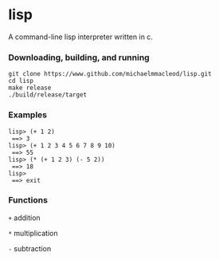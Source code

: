 # lisp

A command-line lisp interpreter written in c.

### Downloading, building, and running

```
git clone https://www.github.com/michaelmmacleod/lisp.git
cd lisp
make release
./build/release/target
```

### Examples

```
lisp> (+ 1 2)
 ==> 3
lisp> (+ 1 2 3 4 5 6 7 8 9 10)
 ==> 55
lisp> (* (+ 1 2 3) (- 5 2))
 ==> 18
lisp> 
 ==> exit
```

### Functions

`+` addition

`*` multiplication

`-` subtraction
